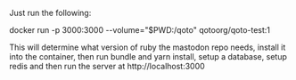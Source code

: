Just run the following:

docker run -p 3000:3000 --volume="$PWD:/qoto" qotoorg/qoto-test:1

This will determine what version of ruby the mastodon repo needs, install it into the container, then run bundle and yarn install, setup a database, setup redis and then run the server at http://localhost:3000
